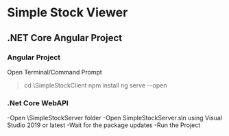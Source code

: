 # Simple Stock Viewer

## .NET Core Angular Project

### Angular Project

Open Terminal/Command Prompt
>cd \SimpleStockClient 
>npm install
>ng serve --open


### .Net Core WebAPI

-Open \SimpleStockServer folder
-Open SimpleStockServer.sln using Visual Studio 2019 or latest
-Wait for the package updates
-Run the Project
